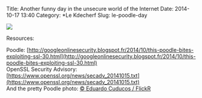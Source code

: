 Title: Another funny day in the unsecure world of the Internet
Date: 2014-10-17 13:40
Category: *Le Kdecherf
Slug: le-poodle-day


![]({attach}poodle.png)

Resources:

Poodle: [http://googleonlinesecurity.blogspot.fr/2014/10/this-poodle-bites-exploiting-ssl-30.html](http://googleonlinesecurity.blogspot.fr/2014/10/this-poodle-bites-exploiting-ssl-30.html)  
OpenSSL Security Advisory: [https://www.openssl.org/news/secadv_20141015.txt](https://www.openssl.org/news/secadv_20141015.txt)  
And the pretty Poodle photo: [© Eduardo Cuducos / FlickR](https://www.flickr.com/photos/cuducos/683621723)
